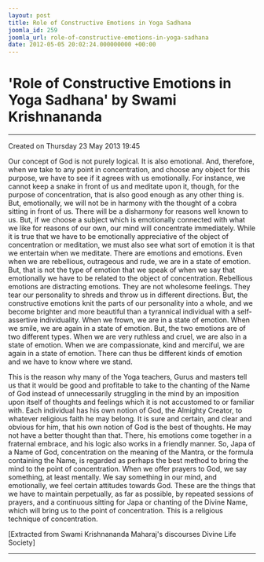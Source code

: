 ```yaml
---
layout: post
title: Role of Constructive Emotions in Yoga Sadhana
joomla_id: 259
joomla_url: role-of-constructive-emotions-in-yoga-sadhana
date: 2012-05-05 20:02:24.000000000 +00:00
---
```

  

# 'Role of Constructive Emotions in Yoga Sadhana' by Swami Krishnananda

* * *  


Created on Thursday 23 May 2013 19:45

Our concept of God is not purely logical. It is also emotional. And, therefore, when we take to any point in concentration, and choose any object for this purpose, we have to see if it agrees with us emotionally. For instance, we cannot keep a snake in front of us and meditate upon it, though, for the purpose of concentration, that is also good enough as any other thing is. But, emotionally, we will not be in harmony with the thought of a cobra sitting in front of us. There will be a disharmony for reasons well known to us. But, if we choose a subject which is emotionally connected with what we like for reasons of our own, our mind will concentrate immediately. While it is true that we have to be emotionally appreciative of the object of concentration or meditation, we must also see what sort of emotion it is that we entertain when we meditate. There are emotions and emotions. Even when we are rebellious, outrageous and rude, we are in a state of emotion. But, that is not the type of emotion that we speak of when we say that emotionally we have to be related to the object of concentration. Rebellious emotions are distracting emotions. They are not wholesome feelings. They tear our personality to shreds and throw us in different directions. But, the constructive emotions knit the parts of our personality into a whole, and we become brighter and more beautiful than a tyrannical individual with a self-assertive individuality. When we frown, we are in a state of emotion. When we smile, we are again in a state of emotion. But, the two emotions are of two different types. When we are very ruthless and cruel, we are also in a state of emotion. When we are compassionate, kind and merciful, we are again in a state of emotion. There can thus be different kinds of emotion and we have to know where we stand.

This is the reason why many of the Yoga teachers, Gurus and masters tell us that it would be good and profitable to take to the chanting of the Name of God instead of unnecessarily struggling in the mind by an imposition upon itself of thoughts and feelings which it is not accustomed to or familiar with. Each individual has his own notion of God, the Almighty Creator, to whatever religious faith he may belong. It is sure and certain, and clear and obvious for him, that his own notion of God is the best of thoughts. He may not have a better thought than that. There, his emotions come together in a fraternal embrace, and his logic also works in a friendly manner. So, Japa of a Name of God, concentration on the meaning of the Mantra, or the formula containing the Name, is regarded as perhaps the best method to bring the mind to the point of concentration. When we offer prayers to God, we say something, at least mentally. We say something in our mind, and emotionally, we feel certain attitudes towards God. These are the things that we have to maintain perpetually, as far as possible, by repeated sessions of prayers, and a continuous sitting for Japa or chanting of the Divine Name, which will bring us to the point of concentration. This is a religious technique of concentration.

[Extracted from Swami Krishnananda Maharaj's discourses Divine Life Society]

* * *

  
